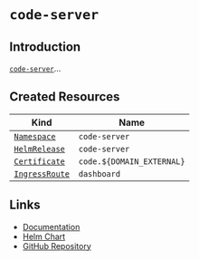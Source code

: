 # `code-server`

## Introduction

[`code-server`](https://coder.com/docs/coder-oss/latest)...

## Created Resources

| Kind                                | Name                      |
| ----------------------------------- | ------------------------- |
| [`Namespace`][ref-namespace]        | `code-server`             |
| [`HelmRelease`][ref-helm-release]   | `code-server`             |
| [`Certificate`][ref-certificate]    | `code.${DOMAIN_EXTERNAL}` |
| [`IngressRoute`][ref-ingress-route] | `dashboard`               |

[ref-namespace]: https://kubernetes.io/docs/reference/kubernetes-api/cluster-resources/namespace-v1/
[ref-helm-release]: https://fluxcd.io/docs/components/helm/helmreleases/
[ref-certificate]: https://cert-manager.io/docs/reference/api-docs/#cert-manager.io/v1.Certificate
[ref-ingress-route]: https://doc.traefik.io/traefik/routing/providers/kubernetes-crd/#kind-ingressroute

## Links

- [Documentation](https://coder.com/docs/coder-oss/latest)
- [Helm Chart](https://charts.pascaliske.dev/charts/code-server/)
- [GitHub Repository](https://github.com/coder/code-server)
